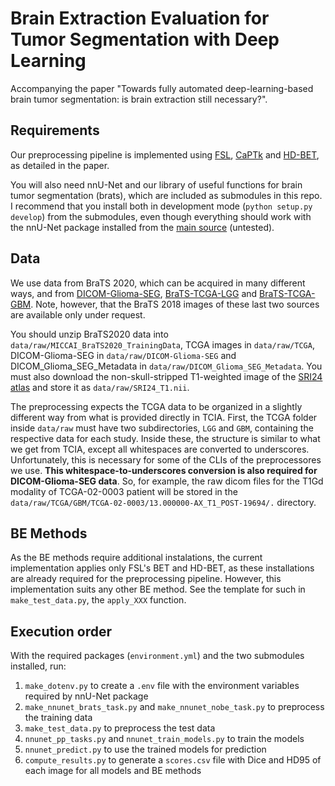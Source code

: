 # Brain Extraction Evaluation for Tumor Segmentation with Deep Learning

Accompanying the paper "Towards fully automated deep-learning-based brain tumor segmentation: is brain extraction still necessary?".

## Requirements

Our preprocessing pipeline is implemented using [FSL](https://fsl.fmrib.ox.ac.uk/fsl/fslwiki/FslInstallation/Linux), [CaPTk](https://cbica.github.io/CaPTk/Download.html) and [HD-BET](https://github.com/MIC-DKFZ/HD-BET), as detailed in the paper.

You will also need nnU-Net and our library of useful functions for brain tumor segmentation (brats), which are included as submodules in this repo.
I recommend that you install both in development mode (`python setup.py develop`) from the submodules, even though everything should work with the nnU-Net package installed from the [main source](https://github.com/MIC-DKFZ/nnUNet) (untested). 

## Data

We use data from BraTS 2020, which can be acquired in many different ways, and from [DICOM-Glioma-SEG](https://wiki.cancerimagingarchive.net/pages/viewpage.action?pageId=41517733), [BraTS-TCGA-LGG](https://wiki.cancerimagingarchive.net/pages/viewpage.action?pageId=24282668) and [BraTS-TCGA-GBM](https://wiki.cancerimagingarchive.net/pages/viewpage.action?pageId=24282666).
Note, however, that the BraTS 2018 images of these last two sources are available only under request.

You should unzip BraTS2020 data into `data/raw/MICCAI_BraTS2020_TrainingData`, TCGA images in `data/raw/TCGA`, DICOM-Glioma-SEG in `data/raw/DICOM-Glioma-SEG` and DICOM_Glioma_SEG_Metadata in `data/raw/DICOM_Glioma_SEG_Metadata`.
You must also download the non-skull-stripped T1-weighted image of the [SRI24 atlas](https://www.nitrc.org/projects/sri24/) and store it as `data/raw/SRI24_T1.nii`.

The preprocessing expects the TCGA data to be organized in a slightly different way from what is provided directly in TCIA.
First, the TCGA folder inside `data/raw` must have two subdirectories, `LGG` and `GBM`, containing the respective data for each study.
Inside these, the structure is similar to what we get from TCIA, except all whitespaces are converted to underscores.
Unfortunately, this is necessary for some of the CLIs of the preprocessores we use. **This whitespace-to-underscores conversion is also required for DICOM-Glioma-SEG data**.
So, for example, the raw dicom files for the T1Gd modality of TCGA-02-0003 patient will be stored in the `data/raw/TCGA/GBM/TCGA-02-0003/13.000000-AX_T1_POST-19694/.` directory.

## BE Methods

As the BE methods require additional instalations, the current implementation applies only FSL's BET and HD-BET, as these installations are already required for the preprocessing pipeline.
However, this implementation suits any other BE method.
See the template for such in `make_test_data.py`, the `apply_XXX` function.

## Execution order

With the required packages (`environment.yml`) and the two submodules installed, run:

1. `make_dotenv.py` to create a `.env` file with the environment variables required by nnU-Net package
1. `make_nnunet_brats_task.py` and `make_nnunet_nobe_task.py` to preprocess the training data
1. `make_test_data.py` to preprocess the test data
1. `nnunet_pp_tasks.py` and `nnunet_train_models.py` to train the models
1. `nnunet_predict.py` to use the trained models for prediction
1. `compute_results.py` to generate a `scores.csv` file with Dice and HD95 of each image for all models and BE methods
